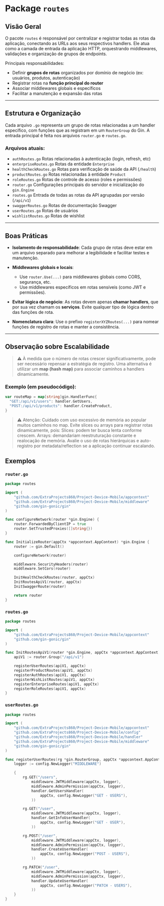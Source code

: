 # Package `routes`

## Visão Geral

O pacote `routes` é responsável por centralizar e registrar todas as rotas da aplicação, conectando as URLs aos seus respectivos handlers. Ele atua como a camada de entrada da aplicação HTTP, orquestrando middlewares, validações e organização de grupos de endpoints.

Principais responsabilidades:

- Definir **grupos de rotas** organizados por domínio de negócio (ex: usuários, produtos, autenticação)
- Registrar rotas na **função principal do router**
- Associar middlewares globais e específicos
- Facilitar a manutenção e expansão das rotas

---

## Estrutura e Organização

Cada arquivo `.go` representa um grupo de rotas relacionadas a um handler específico, com funções que as registram em um `RouterGroup` do Gin. A entrada principal é feita nos arquivos `router.go` e `routes.go`.

### Arquivos atuais:

- `authRoutes.go` Rotas relacionadas à autenticação (login, refresh, etc)
- `enterpriseRoutes.go` Rotas da entidade `Enterprise`
- `healthCheckRoutes.go` Rotas para verificação de saúde da API (`/health`)
- `productRoutes.go` Rotas relacionadas à entidade `Product`
- `roleRoutes.go` Rotas de controle de acesso (roles e permissões)
- `router.go` Configurações principais do servidor e inicialização do `gin.Engine`
- `routes.go` Entrada de todas as rotas da API agrupadas por versão (`/api/v1`)
- `swaggerRoutes.go` Rotas de documentação Swagger
- `userRoutes.go` Rotas de usuários
- `wishlistRoutes.go` Rotas de wishlist

---

## Boas Práticas

- **Isolamento de responsabilidade**: Cada grupo de rotas deve estar em um arquivo separado para melhorar a legibilidade e facilitar testes e manutenção.

- **Middlewares globais e locais**:
  - Use `router.Use(...)` para middlewares globais como CORS, segurança, etc.
  - Use middlewares específicos em rotas sensíveis (como JWT e permissões).

- **Evitar lógica de negócio**: As rotas devem apenas **chamar handlers**, que por sua vez chamam os **serviços**. Evite qualquer tipo de lógica dentro das funções de rota.

- **Nomenclatura clara**: Use o prefixo `registerXYZRoutes(...)` para nomear funções de registro de rotas e manter a consistência.

---

## Observação sobre Escalabilidade

> ⚠️ À medida que o número de rotas crescer significativamente, pode ser necessário repensar a estratégia de registro. Uma alternativa é utilizar um **map (hash map)** para associar caminhos a handlers dinamicamente.

### Exemplo (em pseudocódigo):

```go
var routeMap = map[string]gin.HandlerFunc{
  "GET:/api/v1/users": handler.GetUsers,
  "POST:/api/v1/products": handler.CreateProduct,
}
```

> ⚠️ Atenção:
Cuidado com uso excessivo de memória ao popular muitos caminhos no map.
Evite slices ou arrays para registrar rotas dinamicamente, pois:
Slices: podem ter busca lenta conforme crescem.
Arrays: demandariam reestruturação constante e realocação de memória.
Avalie o uso de rotas hierárquicas e auto-registro por metadata/reflection se a aplicação continuar escalando.

## Exemplos

### `router.go`

```go
package routes

import (
	"github.com/ExtraProjects860/Project-Device-Mobile/appcontext"
	"github.com/ExtraProjects860/Project-Device-Mobile/middleware"
	"github.com/gin-gonic/gin"
)

func configureNetwork(router *gin.Engine) {
	router.ForwardedByClientIP = true
	router.SetTrustedProxies([]string{})
}

func InitializeRouter(appCtx *appcontext.AppContext) *gin.Engine {
	router := gin.Default()

	configureNetwork(router)

	middleware.SecurityHeaders(router)
	middleware.SetCors(router)

	InitHealthCheckRoutes(router, appCtx)
	InitRoutesApiV1(router, appCtx)
	InitSwaggerRoute(router)

	return router
}
```

### `routes.go`

```go
package routes

import (
	"github.com/ExtraProjects860/Project-Device-Mobile/appcontext"
	"github.com/gin-gonic/gin"
)

func InitRoutesApiV1(router *gin.Engine, appCtx *appcontext.AppContext) {
	apiV1 := router.Group("/api/v1")

	registerUserRoutes(apiV1, appCtx)
	registerProductRoutes(apiV1, appCtx)
	registerAuthRoutes(apiV1, appCtx)
	registerWishListRoutes(apiV1, appCtx)
	registerEnterpriseRoutes(apiV1, appCtx)
	registerRoleRoutes(apiV1, appCtx)
}
```

### `userRoutes.go`

```go
package routes

import (
	"github.com/ExtraProjects860/Project-Device-Mobile/appcontext"
	"github.com/ExtraProjects860/Project-Device-Mobile/config"
	"github.com/ExtraProjects860/Project-Device-Mobile/handler"
	"github.com/ExtraProjects860/Project-Device-Mobile/middleware"
	"github.com/gin-gonic/gin"
)

func registerUserRoutes(rg *gin.RouterGroup, appCtx *appcontext.AppContext) {
	logger := config.NewLogger("MIDDLEWARE")

	{
		rg.GET("/users",
			middleware.JWTMiddleware(appCtx, logger),
			middleware.AdminPermission(appCtx, logger),
			handler.GetUsersHandler(
				appCtx, config.NewLogger("GET - USERS"),
			))

		rg.GET("/user",
			middleware.JWTMiddleware(appCtx, logger),
			handler.GetInfoUserHandler(
				appCtx, config.NewLogger("GET - USER"),
			))

		rg.POST("/user",
			middleware.JWTMiddleware(appCtx, logger),
			middleware.AdminPermission(appCtx, logger),
			handler.CreateUserHandler(
				appCtx, config.NewLogger("POST - USERS"),
			))

		rg.PATCH("/user",
			middleware.JWTMiddleware(appCtx, logger),
			middleware.AdminPermission(appCtx, logger),
			handler.UpdateUserHandler(
				appCtx, config.NewLogger("PATCH - USERS"),
			))
	}
}
```